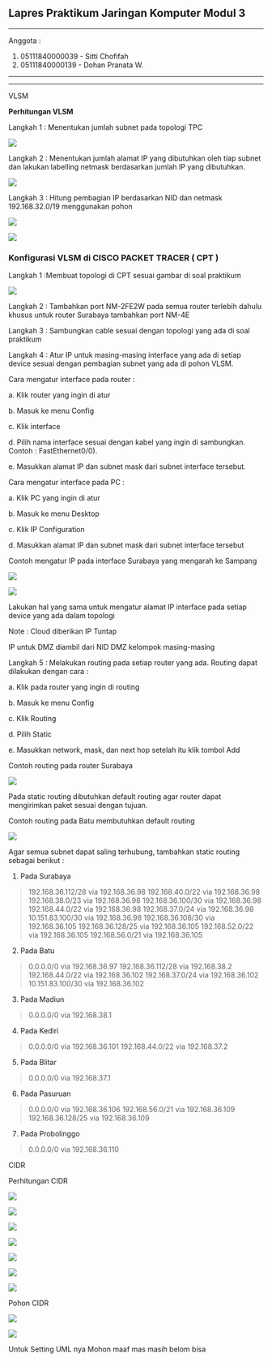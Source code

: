 ## Lapres Praktikum Jaringan Komputer Modul 3

---

Anggota :

1. 05111840000039 - Sitti Chofifah
2. 05111840000139 - Dohan Pranata W.

---

---

VLSM

**Perhitungan VLSM**

Langkah 1 : Menentukan jumlah subnet pada topologi TPC

![](myMediaFolder/media/image1.png)

Langkah 2 : Menentukan jumlah alamat IP yang dibutuhkan oleh tiap subnet
dan lakukan labelling netmask berdasarkan jumlah IP yang dibutuhkan.

![](myMediaFolder/media/table_1.png)

Langkah 3 : Hitung pembagian IP berdasarkan NID dan netmask
192.168.32.0/19 menggunakan pohon

![](myMediaFolder/media/image2.png)

![](myMediaFolder/media/tabel_2.png)

### **Konfigurasi VLSM di CISCO PACKET TRACER ( CPT )**

Langkah 1 :Membuat topologi di CPT sesuai gambar di soal praktikum

![](myMediaFolder/media/image3.png)

Langkah 2 : Tambahkan port NM-2FE2W pada semua router terlebih dahulu
khusus untuk router Surabaya tambahkan port NM-4E

Langkah 3 : Sambungkan cable sesuai dengan topologi yang ada di soal
praktikum

Langkah 4 : Atur IP untuk masing-masing interface yang ada di setiap
device sesuai dengan pembagian subnet yang ada di pohon VLSM.

Cara mengatur interface pada router :

a. Klik router yang ingin di atur

b. Masuk ke menu Config

c. Klik interface

d. Pilih nama interface sesuai dengan kabel yang ingin di sambungkan.
Contoh : FastEthernet0/0).

e. Masukkan alamat IP dan subnet mask dari subnet interface tersebut.

Cara mengatur interface pada PC :

a. Klik PC yang ingin di atur

b. Masuk ke menu Desktop

c. Klik IP Configuration

d. Masukkan alamat IP dan subnet mask dari subnet interface tersebut

Contoh mengatur IP pada interface Surabaya yang mengarah ke Sampang

![](myMediaFolder/media/image4.png)

![](myMediaFolder/media/image5.png)

Lakukan hal yang sama untuk mengatur alamat IP interface pada setiap
device yang ada dalam topologi

Note : Cloud diberikan IP Tuntap

IP untuk DMZ diambil dari NID DMZ kelompok masing-masing

Langkah 5 : Melakukan routing pada setiap router yang ada. Routing dapat
dilakukan dengan cara :

a. Klik pada router yang ingin di routing

b. Masuk ke menu Config

c. Klik Routing

d. Pilih Static

e. Masukkan network, mask, dan next hop setelah itu klik tombol Add

Contoh routing pada router Surabaya

![](myMediaFolder/media/image6.png)

Pada static routing dibutuhkan default routing agar router dapat
mengirimkan paket sesuai dengan tujuan.

Contoh routing pada Batu membutuhkan default routing

![](myMediaFolder/media/image7.png)

Agar semua subnet dapat saling terhubung, tambahkan static routing
sebagai berikut :

1.  Pada Surabaya

> 192.168.36.112/28 via 192.168.36.98
> 192.168.40.0/22 via 192.168.36.98
> 192.168.38.0/23 via 192.168.36.98
> 192.168.36.100/30 via 192.168.36.98
> 192.168.44.0/22 via 192.168.36.98
> 192.168.37.0/24 via 192.168.36.98
> 10.151.83.100/30 via 192.168.36.98
> 192.168.36.108/30 via 192.168.36.105
> 192.168.36.128/25 via 192.168.36.105
> 192.168.52.0/22 via 192.168.36.105
> 192.168.56.0/21 via 192.168.36.105

2.  Pada Batu

> 0.0.0.0/0 via 192.168.36.97
> 192.168.36.112/28 via 192.168.38.2
> 192.168.44.0/22 via 192.168.36.102
> 192.168.37.0/24 via 192.168.36.102
> 10.151.83.100/30 via 192.168.36.102

3.  Pada Madiun

> 0.0.0.0/0 via 192.168.38.1

4.  Pada Kediri

> 0.0.0.0/0 via 192.168.36.101
> 192.168.44.0/22 via 192.168.37.2

5.  Pada Blitar

> 0.0.0.0/0 via 192.168.37.1

6.  Pada Pasuruan

> 0.0.0.0/0 via 192.168.36.106
> 192.168.56.0/21 via 192.168.36.109
> 192.168.36.128/25 via 192.168.36.109

7.  Pada Probolinggo

> 0.0.0.0/0 via 192.168.36.110

CIDR

Perhitungan CIDR

![](myMediaFolder/media/image8.png)

![](myMediaFolder/media/image9.png)

![](myMediaFolder/media/image10.png)

![](myMediaFolder/media/image11.png)

![](myMediaFolder/media/image12.png)

![](myMediaFolder/media/image13.png)

![](myMediaFolder/media/image14.png)

Pohon CIDR

![](myMediaFolder/media/image15.png)

![](myMediaFolder/media/table_3.png)

Untuk Setting UML nya Mohon maaf mas masih belom bisa
